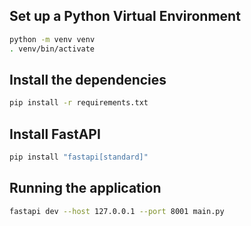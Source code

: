 ## Set up a Python Virtual Environment

```zsh
python -m venv venv
. venv/bin/activate
```

## Install the dependencies
```zsh
pip install -r requirements.txt
```

## Install FastAPI

```zsh
pip install "fastapi[standard]"
```

## Running the application
```zsh
fastapi dev --host 127.0.0.1 --port 8001 main.py
```

